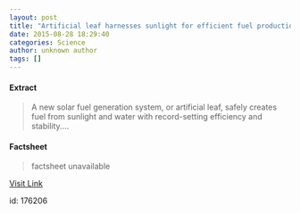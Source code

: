 ```yaml
---
layout: post
title: "Artificial leaf harnesses sunlight for efficient fuel production"
date: 2015-08-28 18:29:40
categories: Science
author: unknown author
tags: []
---
```



#### Extract
>A new solar fuel generation system, or artificial leaf, safely creates fuel from sunlight and water with record-setting efficiency and stability....

#### Factsheet
>factsheet unavailable

[Visit Link](http://www.sciencedaily.com/releases/2015/08/150828142940.htm)

id:  176206


